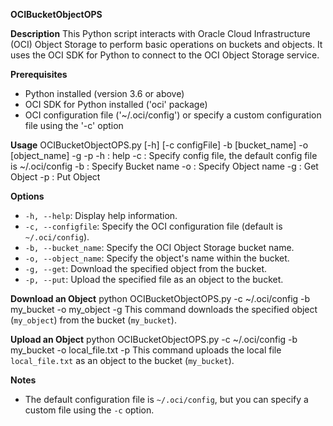 **OCIBucketObjectOPS**

**Description**
This Python script interacts with Oracle Cloud Infrastructure (OCI) Object Storage to perform basic operations on buckets and objects. It uses the OCI SDK for Python to connect to the OCI Object Storage service.

**Prerequisites**
- Python installed (version 3.6 or above)
- OCI SDK for Python installed ('oci' package)
- OCI configuration file ('~/.oci/config') or specify a custom configuration file using the '-c' option

**Usage**
OCIBucketObjectOPS.py [-h] [-c configFile] -b [bucket_name] -o [object_name] -g -p
    -h : help
    -c : Specify config file, the default config file is ~/.oci/config
    -b : Specify Bucket name
    -o : Specify Object name
    -g : Get Object
    -p : Put Object 

**Options**
- `-h, --help`: Display help information.
- `-c, --configfile`: Specify the OCI configuration file (default is `~/.oci/config`).
- `-b, --bucket_name`: Specify the OCI Object Storage bucket name.
- `-o, --object_name`: Specify the object's name within the bucket.
- `-g, --get`: Download the specified object from the bucket.
- `-p, --put`: Upload the specified file as an object to the bucket.

**Download an Object**
python OCIBucketObjectOPS.py -c ~/.oci/config -b my_bucket -o my_object -g
This command downloads the specified object (`my_object`) from the bucket (`my_bucket`).

**Upload an Object**
python OCIBucketObjectOPS.py -c ~/.oci/config -b my_bucket -o local_file.txt -p
This command uploads the local file `local_file.txt` as an object to the bucket (`my_bucket`).

**Notes**
- The default configuration file is `~/.oci/config`, but you can specify a custom file using the `-c` option.
